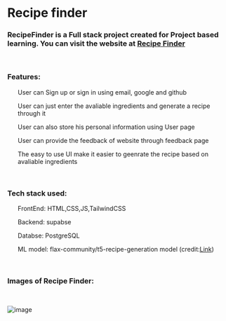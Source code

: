 <h1>Recipe finder</h1>
<h3>
  RecipeFinder is a Full stack project created for Project based learning. You can visit the website at <a href="https://recipe-finder-pbl.netlify.app/">Recipe Finder</a>
</h3>
<br>
<h3>
  Features:
  </h3>
  <ul>User can Sign up or sign in using email, google and github</ul>
  <ul>User can just enter the avaliable ingredients and generate a recipe through it</ul>
  <ul>User can also store his personal information using User page</ul>
  <ul>User can provide the feedback of website through feedback page</ul>
  <ul>The easy to use UI make it easier to geenrate the recipe based on avaliable ingredients</ul>

<br>
<h3>
  Tech stack used:
</h3>
<ul>FrontEnd: HTML,CSS,JS,TailwindCSS</ul>
<ul>Backend: supabse </ul>
<ul>Databse: PostgreSQL </ul>
<ul>ML model: flax-community/t5-recipe-generation model (credit:<a href="https://huggingface.co/flax-community/t5-recipe-generation">Link</a>)</ul>
<br>
<h3>
  Images of Recipe Finder:
</h3>
<br>
<span>
  
![image](https://github.com/Shivaraj-Kolekar/PBL/assets/87165724/490e1979-82bf-4dc6-aced-91c3cea194cc)
